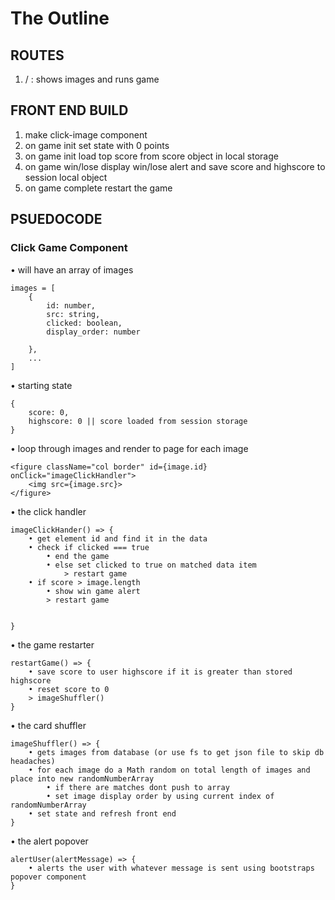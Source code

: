 # The Outline


## ROUTES
1. / 									: shows images and runs game



## FRONT END BUILD
1. make click-image component
2. on game init set state with 0 points
3. on game init load top score from score object in local storage
4. on game win/lose display win/lose alert and save score and highscore to session local object
5. on game complete restart the game



## PSUEDOCODE
### Click Game Component

• will have an array of images

```
images = [
	{
		id: number,
		src: string,
		clicked: boolean,
		display_order: number
			
	},
	...
]
```

• starting state

```
{
	score: 0,
	highscore: 0 || score loaded from session storage
}
```

• loop through images and render to page
for each image

```
<figure className="col border" id={image.id} onClick="imageClickHandler">
	<img src={image.src}>
</figure>
```

• the click handler

```
imageClickHander() => {
	• get element id and find it in the data
	• check if clicked === true
		• end the game
		• else set clicked to true on matched data item
			> restart game
	• if score > image.length
		• show win game alert
		> restart game
	
	
}
```

• the game restarter

```
restartGame() => {
	• save score to user highscore if it is greater than stored highscore
	• reset score to 0
	> imageShuffler()
}
```


• the card shuffler

```
imageShuffler() => {
	• gets images from database (or use fs to get json file to skip db headaches)
	• for each image do a Math random on total length of images and place into new randomNumberArray
		• if there are matches dont push to array
		• set image display order by using current index of randomNumberArray
	• set state and refresh front end
}

```

• the alert popover

```
alertUser(alertMessage) => {
	• alerts the user with whatever message is sent using bootstraps popover component
}

```